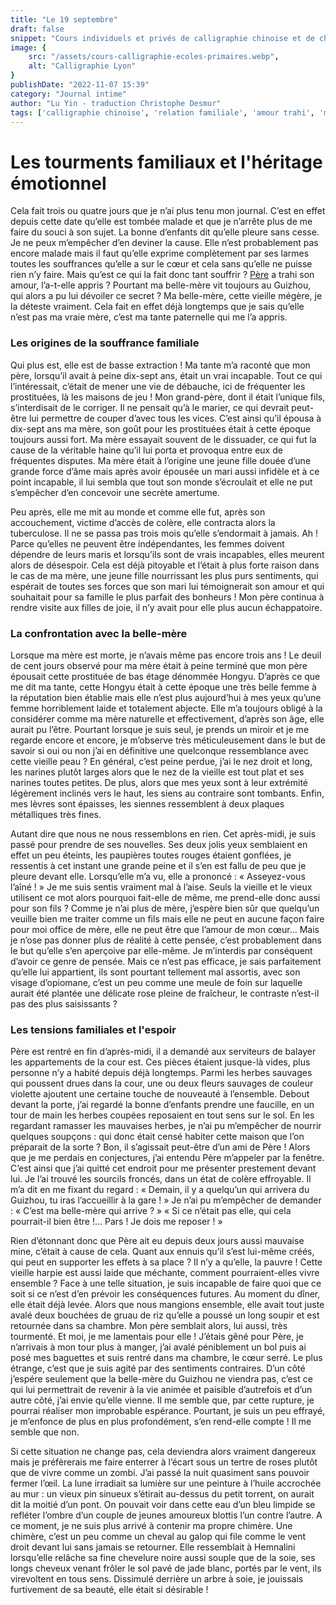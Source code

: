 ```yaml
---
title: "Le 19 septembre"
draft: false
snippet: "Cours individuels et privés de calligraphie chinoise et de chinois."
image: {
    src: "/assets/cours-calligraphie-ecoles-primaires.webp",
    alt: "Calligraphie Lyon"
}
publishDate: "2022-11-07 15:39"
category: "Journal intime"
author: "Lu Yin - traduction Christophe Desmur"
tags: ['calligraphie chinoise', 'relation familiale', 'amour trahi', 'mère et belle-mère', 'déception', 'mariage forcé', 'jalousie', 'dépression', 'désespoir', 'chimère']
---
```

# Les tourments familiaux et l'héritage émotionnel

Cela fait trois ou quatre jours que je n’ai plus tenu mon journal. C’est en effet depuis cette date qu’elle est tombée malade et que je n’arrête plus de me faire du souci à son sujet. La bonne d’enfants dit qu’elle pleure sans cesse. Je ne peux m’empêcher d’en deviner la cause. Elle n’est probablement pas encore malade mais il faut qu’elle exprime complètement par ses larmes toutes les souffrances qu’elle a sur le cœur et cela sans qu’elle ne puisse rien n’y faire. Mais qu’est ce qui la fait donc tant souffrir ? [Père](le-20-septembre) a trahi son amour, l’a-t-elle appris ? Pourtant ma belle-mère vit toujours au Guizhou, qui alors a pu lui dévoiler ce secret ? Ma belle-mère, cette vieille mégère, je la déteste vraiment. Cela fait en effet déjà longtemps que je sais qu’elle n’est pas ma vraie mère, c’est ma tante paternelle qui me l’a appris.

### Les origines de la souffrance familiale

Qui plus est, elle est de basse extraction ! Ma tante m’a raconté que mon père, lorsqu’il avait à peine dix-sept ans, était un vrai incapable. Tout ce qui l’intéressait, c’était de mener une vie de débauche, ici de fréquenter les prostituées, là les maisons de jeu ! Mon grand-père, dont il était l’unique fils, s’interdisait de le corriger. Il ne pensait qu’à le marier, ce qui devrait peut-être lui permettre de couper d’avec tous les vices. C’est ainsi qu’il épousa à dix-sept ans ma mère, son goût pour les prostituées était à cette époque toujours aussi fort. Ma mère essayait souvent de le dissuader, ce qui fut la cause de la véritable haine qu’il lui porta et provoqua entre eux de fréquentes disputes. Ma mère était à l’origine une jeune fille douée d’une grande force d’âme mais après avoir épousée un mari aussi infidèle et à ce point incapable, il lui sembla que tout son monde s’écroulait et elle ne put s’empêcher d’en concevoir une secrète amertume.

Peu après, elle me mit au monde et comme elle fut, après son accouchement, victime d’accès de colère, elle contracta alors la tuberculose. Il ne se passa pas trois mois qu’elle s’endormait à jamais. Ah ! Parce qu’elles ne peuvent être indépendantes, les femmes doivent dépendre de leurs maris et lorsqu’ils sont de vrais incapables, elles meurent alors de désespoir. Cela est déjà pitoyable et l’était à plus forte raison dans le cas de ma mère, une jeune fille nourrissant les plus purs sentiments, qui espérait de toutes ses forces que son mari lui témoignerait son amour et qui souhaitait pour sa famille le plus parfait des bonheurs ! Mon père continua à rendre visite aux filles de joie, il n’y avait pour elle plus aucun échappatoire.

### La confrontation avec la belle-mère

Lorsque ma mère est morte, je n’avais même pas encore trois ans ! Le deuil de cent jours observé pour ma mère était à peine terminé que mon père épousait cette prostituée de bas étage dénommée Hongyu. D’après ce que me dit ma tante, cette Hongyu était à cette époque une très belle femme à la réputation bien établie mais elle n’est plus aujourd’hui à mes yeux qu’une femme horriblement laide et totalement abjecte. Elle m’a toujours obligé à la considérer comme ma mère naturelle et effectivement, d’après son âge, elle aurait pu l’être. Pourtant lorsque je suis seul, je prends un miroir et je me regarde encore et encore, je m’observe très méticuleusement dans le but de savoir si oui ou non j’ai en définitive une quelconque ressemblance avec cette vieille peau ? En général, c’est peine perdue, j’ai le nez droit et long, les narines plutôt larges alors que le nez de la vieille est tout plat et ses narines toutes petites. De plus, alors que mes yeux sont à leur extrémité légèrement inclinés vers le haut, les siens au contraire sont tombants. Enfin, mes lèvres sont épaisses, les siennes ressemblent à deux plaques métalliques très fines.

Autant dire que nous ne nous ressemblons en rien. Cet après-midi, je suis passé pour prendre de ses nouvelles. Ses deux jolis yeux semblaient en effet un peu éteints, les paupières toutes rouges étaient gonflées, je ressentis à cet instant une grande peine et il s’en est fallu de peu que je pleure devant elle. Lorsqu’elle m’a vu, elle a prononcé : « Asseyez-vous l’aîné ! » Je me suis sentis vraiment mal à l’aise. Seuls la vieille et le vieux utilisent ce mot alors pourquoi fait-elle de même, me prend-elle donc aussi pour son fils ? Comme je n’ai plus de mère, j’espère bien sûr que quelqu’un veuille bien me traiter comme un fils mais elle ne peut en aucune façon faire pour moi office de mère, elle ne peut être que l’amour de mon cœur… Mais je n’ose pas donner plus de réalité à cette pensée, c’est probablement dans le but qu’elle s’en aperçoive par elle-même. Je m’interdis par conséquent d’avoir ce genre de pensée. Mais ce n’est pas efficace, je sais parfaitement qu’elle lui appartient, ils sont pourtant tellement mal assortis, avec son visage d’opiomane, c’est un peu comme une meule de foin sur laquelle aurait été plantée une délicate rose pleine de fraîcheur, le contraste n’est-il pas des plus saisissants ?

### Les tensions familiales et l'espoir

Père est rentré en fin d’après-midi, il a demandé aux serviteurs de balayer les appartements de la cour est. Ces pièces étaient jusque-là vides, plus personne n’y a habité depuis déjà longtemps. Parmi les herbes sauvages qui poussent drues dans la cour, une ou deux fleurs sauvages de couleur violette ajoutent une certaine touche de nouveauté à l’ensemble. Debout devant la porte, j’ai regardé la bonne d’enfants prendre une faucille, en un tour de main les herbes coupées reposaient en tout sens sur le sol. En les regardant ramasser les mauvaises herbes, je n’ai pu m’empêcher de nourrir quelques soupçons : qui donc était censé habiter cette maison que l’on préparait de la sorte ? Bon, il s’agissait peut-être d’un ami de Père ! Alors que je me perdais en conjectures, j’ai entendu Père m’appeler par la fenêtre. C’est ainsi que j’ai quitté cet endroit pour me présenter prestement devant lui. Je l’ai trouvé les sourcils froncés, dans un état de colère effroyable. Il m’a dit en me fixant du regard : « Demain, il y a quelqu’un qui arrivera du Guizhou, tu iras l’accueillir à la gare ! » Je n’ai pu m’empêcher de demander : « C’est ma belle-mère qui arrive ? » « Si ce n’était pas elle, qui cela pourrait-il bien être !… Pars ! Je dois me reposer ! »

Rien d’étonnant donc que Père ait eu depuis deux jours aussi mauvaise mine, c’était à cause de cela. Quant aux ennuis qu’il s’est lui-même créés, qui peut en supporter les effets à sa place ? Il n’y a qu’elle, la pauvre ! Cette vieille harpie est aussi laide que méchante, comment pourraient-elles vivre ensemble ? Face à une telle situation, je suis incapable de faire quoi que ce soit si ce n’est d’en prévoir les conséquences futures. Au moment du dîner, elle était déjà levée. Alors que nous mangions ensemble, elle avait tout juste avalé deux bouchées de gruau de riz qu’elle a poussé un long soupir et est retournée dans sa chambre. Mon père semblait alors, lui aussi, très tourmenté. Et moi, je me lamentais pour elle ! J’étais gêné pour Père, je n’arrivais à mon tour plus à manger, j’ai avalé péniblement un bol puis ai posé mes baguettes et suis rentré dans ma chambre, le cœur serré. Le plus étrange, c’est que je suis agité par des sentiments contraires. D’un côté j’espére seulement que la belle-mère du Guizhou ne viendra pas, c’est ce qui lui permettrait de revenir à la vie animée et paisible d’autrefois et d’un autre côté, j’ai envie qu’elle vienne. Il me semble que, par cette rupture, je pourrai réaliser mon improbable espérance. Pourtant, je suis un peu effrayé, je m’enfonce de plus en plus profondément, s’en rend-elle compte ! Il me semble que non.

Si cette situation ne change pas, cela deviendra alors vraiment dangereux mais je préfèrerais me faire enterrer à l’écart sous un tertre de roses plutôt que de vivre comme un zombi. J’ai passé la nuit quasiment sans pouvoir fermer l’œil. La lune irradiait sa lumière sur une peinture à l’huile accrochée au mur : un vieux pin sinueux s’étirait au-dessus du petit torrent, on aurait dit la moitié d’un pont. On pouvait voir dans cette eau d’un bleu limpide se refléter l’ombre d’un couple de jeunes amoureux blottis l’un contre l’autre. A ce moment, je ne suis plus arrivé à contenir ma propre chimère. Une chimère, c’est un peu comme un cheval au galop qui file comme le vent droit devant lui sans jamais se retourner. Elle ressemblait à Hemnalini lorsqu’elle relâche sa fine chevelure noire aussi souple que de la soie, ses longs cheveux venant frôler le sol pavé de jade blanc, portés par le vent, ils virevoltent en tous sens. Dissimulé derrière un arbre à soie, je jouissais furtivement de sa beauté, elle était si désirable !
